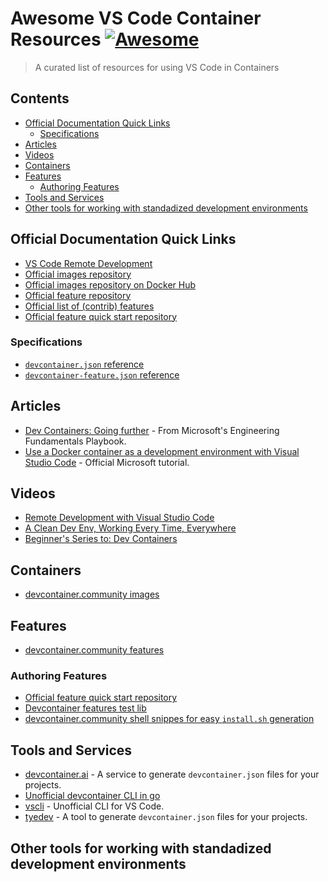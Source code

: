 # Awesome VS Code Container Resources [![Awesome](https://awesome.re/badge.svg)](https://awesome.re)

> A curated list of resources for using VS Code in Containers



<!-- START doctoc generated TOC please keep comment here to allow auto update -->
<!-- DON'T EDIT THIS SECTION, INSTEAD RE-RUN doctoc TO UPDATE -->
## Contents
- [Official Documentation Quick Links](#official-documentation-quick-links)
  - [Specifications](#specifications)
- [Articles](#articles)
- [Videos](#videos)
- [Containers](#containers)
- [Features](#features)
  - [Authoring Features](#authoring-features)
- [Tools and Services](#tools-and-services)
- [Other tools for working with standadized development environments](#other-tools-for-working-with-standadized-development-environments)

<!-- END doctoc generated TOC please keep comment here to allow auto update -->

## Official Documentation Quick Links

- [VS Code Remote Development](https://code.visualstudio.com/docs/remote/remote-overview)
- [Official images repository](https://github.com/devcontainers/images)
- [Official images repository on Docker Hub](https://hub.docker.com/r/microsoft/vscode-devcontainers)
- [Official feature repository](https://github.com/devcontainers/features)
- [Official list of (contrib) features](https://containers.dev/features)
- [Official feature quick start repository](https://github.com/devcontainers/ttps://github.com/devcontainers/feature-starter)

### Specifications

- [`devcontainer.json` reference](https://code.visualstudio.com/docs/remote/devcontainerjson-reference)
- [`devcontainer-feature.json` reference](https://containers.dev/implementors/features/#devcontainer-feature-json-properties)

## Articles

- [Dev Containers: Going further](https://microsoft.github.io/code-with-engineering-playbook/developer-experience/devcontainers-going-further/) - From Microsoft's Engineering Fundamentals Playbook.
- [Use a Docker container as a development environment with Visual Studio Code](https://learn.microsoft.com/en-us/training/modules/use-docker-container-dev-env-vs-code/?WT.mc_id=devcloud-11496-cxa) - Official Microsoft tutorial.

## Videos

- [Remote Development with Visual Studio Code](https://www.youtube.com/watch?v=sakjpegUQsk)
- [A Clean Dev Env, Working Every Time, Everywhere](https://www.youtube.com/watch?v=NNrq2641zTA)
- [Beginner's Series to: Dev Containers](https://learn.microsoft.com/en-us/shows/beginners-series-to-dev-containers/)

## Containers

- [devcontainer.community images](https://github.com/devcontainer-community/devcontainer-images)

## Features

- [devcontainer.community features](https://github.com/devcontainer-community/devcontainer-features)

### Authoring Features

- [Official feature quick start repository](https://github.com/devcontainers/feature-starter)
- [Devcontainer features test lib](https://github.com/devcontainers/cli/blob/HEAD/docs/features/test.md#dev-container-features-test-lib)
- [devcontainer.community shell snippes for easy `install.sh` generation](https://github.com/devcontainer-community/shell-snippets)

## Tools and Services

- [devcontainer.ai](https://devcontainer.ai) - A service to generate `devcontainer.json` files for your projects.
- [Unofficial devcontainer CLI in go](https://github.com/stuartleeks/devcontainer-cli)
- [vscli](https://github.com/michidk/vscli) - Unofficial CLI for VS Code.
- [tyedev](https://github.com/CodeMan99/tyedev) - A tool to generate `devcontainer.json` files for your projects.

## Other tools for working with standadized development environments



